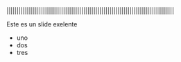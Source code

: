 |||||||||||||||||||||||||||||||||||||||||||||||||||||||||||||||||||||||||||||||||||

Este es un slide exelente
- uno
- dos
- tres

